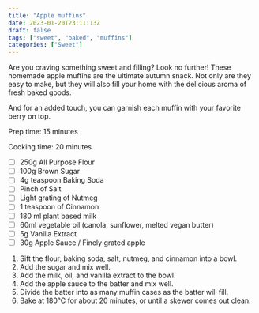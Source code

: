 ```yaml
---
title: "Apple muffins"
date: 2023-01-20T23:11:13Z
draft: false
tags: ["sweet", "baked", "muffins"]
categories: ["Sweet"]
---
```


Are you craving something sweet and filling? Look no further! 
These homemade apple muffins are the ultimate autumn snack. 
Not only are they easy to make, but they will also fill your home with the delicious 
aroma of fresh baked goods. 

And for an added touch, you can garnish each muffin with your favorite berry on top.

<div class="recipe">
Prep time: 15 minutes

Cooking time: 20 minutes

- [ ] 250g All Purpose Flour
- [ ] 100g Brown Sugar
- [ ] 4g teaspoon Baking Soda
- [ ] Pinch of Salt
- [ ] Light grating of Nutmeg
- [ ] 1 teaspoon of Cinnamon
- [ ] 180 ml plant based milk
- [ ] 60ml vegetable oil (canola, sunflower, melted vegan butter)
- [ ] 5g Vanilla Extract
- [ ] 30g Apple Sauce / Finely grated apple

1. Sift the flour, baking soda, salt, nutmeg, and cinnamon into a bowl.
2. Add the sugar and mix well.
3. Add the milk, oil, and vanilla extract to the bowl.
4. Add the apple sauce to the batter and mix well.
5. Divide the batter into as many muffin cases as the batter will fill.
6. Bake at 180°C for about 20 minutes, or until a skewer comes out clean.

</div>
